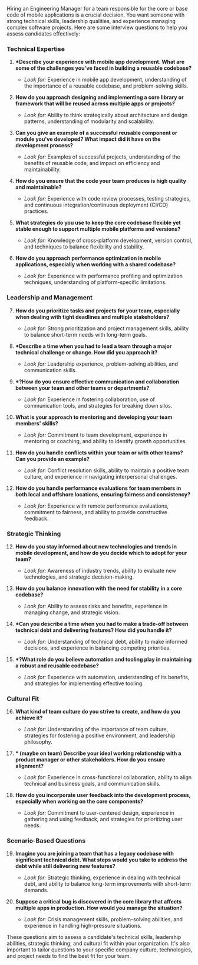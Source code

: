 Hiring an Engineering Manager for a team responsible for the core or base code of mobile applications is a crucial decision. You want someone with strong technical skills, leadership qualities, and experience managing complex software projects. Here are some interview questions to help you assess candidates effectively:

### Technical Expertise

1. **\*Describe your experience with mobile app development. What are some of the challenges you've faced in building a reusable codebase?**

    - *Look for:* Experience in mobile app development, understanding of the importance of a reusable codebase, and problem-solving skills.

2. **How do you approach designing and implementing a core library or framework that will be reused across multiple apps or projects?**

    - *Look for:* Ability to think strategically about architecture and design patterns, understanding of modularity and scalability.

3. **Can you give an example of a successful reusable component or module you've developed? What impact did it have on the development process?**

    - *Look for:* Examples of successful projects, understanding of the benefits of reusable code, and impact on efficiency and maintainability.

4. **How do you ensure that the code your team produces is high quality and maintainable?**

    - *Look for:* Experience with code review processes, testing strategies, and continuous integration/continuous deployment (CI/CD) practices.

5. **What strategies do you use to keep the core codebase flexible yet stable enough to support multiple mobile platforms and versions?**

    - *Look for:* Knowledge of cross-platform development, version control, and techniques to balance flexibility and stability.

6. **How do you approach performance optimization in mobile applications, especially when working with a shared codebase?**

    - *Look for:* Experience with performance profiling and optimization techniques, understanding of platform-specific limitations.

### Leadership and Management

7. **How do you prioritize tasks and projects for your team, especially when dealing with tight deadlines and multiple stakeholders?**

    - *Look for:* Strong prioritization and project management skills, ability to balance short-term needs with long-term goals.

8. **\*Describe a time when you had to lead a team through a major technical challenge or change. How did you approach it?**

    - *Look for:* Leadership experience, problem-solving abilities, and communication skills.

9. **\*?How do you ensure effective communication and collaboration between your team and other teams or departments?**

    - *Look for:* Experience in fostering collaboration, use of communication tools, and strategies for breaking down silos.

10. **What is your approach to mentoring and developing your team members' skills?**

    - *Look for:* Commitment to team development, experience in mentoring or coaching, and ability to identify growth opportunities.

11. **How do you handle conflicts within your team or with other teams? Can you provide an example?**

    - *Look for:* Conflict resolution skills, ability to maintain a positive team culture, and experience in navigating interpersonal challenges.
11. **How do you handle performance evaluations for team members in both local and offshore locations, ensuring fairness and consistency?**

    - *Look for:* Experience with remote performance evaluations, commitment to fairness, and ability to provide constructive feedback.


### Strategic Thinking

12. **How do you stay informed about new technologies and trends in mobile development, and how do you decide which to adopt for your team?**

    - *Look for:* Awareness of industry trends, ability to evaluate new technologies, and strategic decision-making.

13. **How do you balance innovation with the need for stability in a core codebase?**

    - *Look for:* Ability to assess risks and benefits, experience in managing change, and strategic vision.

14. **\*Can you describe a time when you had to make a trade-off between technical debt and delivering features? How did you handle it?**

    - *Look for:* Understanding of technical debt, ability to make informed decisions, and experience in balancing competing priorities.

15. **\*?What role do you believe automation and tooling play in maintaining a robust and reusable codebase?**

    - *Look for:* Experience with automation, understanding of its benefits, and strategies for implementing effective tooling.

### Cultural Fit

16. **What kind of team culture do you strive to create, and how do you achieve it?**

    - *Look for:* Understanding of the importance of team culture, strategies for fostering a positive environment, and leadership philosophy.

17. **\* (maybe on team) Describe your ideal working relationship with a product manager or other stakeholders. How do you ensure alignment?**

    - *Look for:* Experience in cross-functional collaboration, ability to align technical and business goals, and communication skills.

18. **How do you incorporate user feedback into the development process, especially when working on the core components?**

    - *Look for:* Commitment to user-centered design, experience in gathering and using feedback, and strategies for prioritizing user needs.

### Scenario-Based Questions

19. **Imagine you are joining a team that has a legacy codebase with significant technical debt. What steps would you take to address the debt while still delivering new features?**

    - *Look for:* Strategic thinking, experience in dealing with technical debt, and ability to balance long-term improvements with short-term demands.

20. **Suppose a critical bug is discovered in the core library that affects multiple apps in production. How would you manage the situation?**

    - *Look for:* Crisis management skills, problem-solving abilities, and experience in handling high-pressure situations.

These questions aim to assess a candidate's technical skills, leadership abilities, strategic thinking, and cultural fit within your organization. It's also important to tailor questions to your specific company culture, technologies, and project needs to find the best fit for your team.
